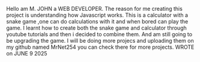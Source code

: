 Hello am M. JOHN a WEB DEVELOPER.
The reason for me creating this project is understanding how Javascript works.
This is a calculator with a snake game ,one can do calculations with it and when bored can play the game.
I learnt how to create both the snake game and calculator through youtube tutorials and then i decided to combine them.
And am still going to be upgrading the game.
I will be doing more projecs and uploading them on my github named MrNet254 you can check there for more projects.
WROTE on  JUNE 9 2025